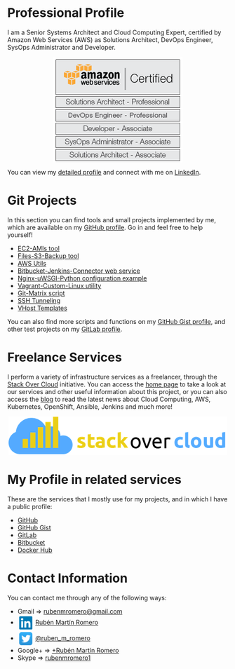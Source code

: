 # Professional Profile

I am a Senior Systems Architect and Cloud Computing Expert, certified by Amazon Web Services (AWS) as Solutions Architect, DevOps Engineer, SysOps Administrator and Developer.

<a href="https://aws.amazon.com/certification/" target="_blank"><img src="https://raw.githubusercontent.com/rubenmromero/rubenmromero.github.io/master/images/aws_all_5.png" alt="AWS All 5 Sign" style="display: block; margin-left: auto; margin-right: auto;"></a>

You can view my <a href="https://www.linkedin.com/in/rubenmromero/" target="_blank">detailed profile</a> and connect with me on <a href="https://www.linkedin.com/in/rubenmromero/" target="_blank">LinkedIn</a>.

# Git Projects

In this section you can find tools and small projects implemented by me, which are available on my <a href="https://github.com/rubenmromero" target="_blank">GitHub profile</a>. Go in and feel free to help yourself!

* <a href="https://github.com/rubenmromero/ec2-amis" target="_blank">EC2-AMIs tool</a>
* <a href="https://github.com/rubenmromero/files-s3-backup" target="_blank">Files-S3-Backup tool</a>
* <a href="https://github.com/rubenmromero/aws-utils" target="_blank">AWS Utils</a>
* <a href="https://github.com/rubenmromero/bitbucket-jenkins-connector" target="_blank">Bitbucket-Jenkins-Connector web service</a>
* <a href="https://github.com/rubenmromero/nginx-uwsgi-python" target="_blank">Nginx-uWSGI-Python configuration example</a>
* <a href="https://github.com/rubenmromero/vagrant-custom-linux" target="_blank">Vagrant-Custom-Linux utility</a>
* <a href="https://github.com/rubenmromero/git-matrix" target="_blank">Git-Matrix script</a>
* <a href="https://github.com/rubenmromero/ssh-tunneling" target="_blank">SSH Tunneling</a>
* <a href="https://github.com/rubenmromero/vhost-templates" target="_blank">VHost Templates</a>

You can also find more scripts and functions on my <a href="https://gist.github.com/rubenmromero" target="_blank">GitHub Gist profile</a>, and other test projects on my <a href="https://gitlab.com/rubenmromero" target="_blank">GitLab profile</a>.

# Freelance Services

I perform a variety of infrastructure services as a freelancer, through the <a href="https://www.stackovercloud.com/en/" target="_blank">Stack Over Cloud</a> initiative. You can access the <a href="https://www.stackovercloud.com/en/" target="_blank">home page</a> to take a look at our services and other useful information about this project, or you can also access the <a href="https://www.stackovercloud.com/blog/" target="_blank">blog</a> to read the latest news about Cloud Computing, AWS, Kubernetes, OpenShift, Ansible, Jenkins and much more!

<a href="https://www.stackovercloud.com/en/" target="_blank"><img src="https://raw.githubusercontent.com/rubenmromero/rubenmromero.github.io/master/images/icon_logo.png" alt="Stack Over Cloud" style="display: block; margin-left: auto; margin-right: auto;"></a>

# My Profile in related services

These are the services that I mostly use for my projects, and in which I have a public profile:

* <a href="https://github.com/rubenmromero" target="_blank">GitHub</a>
* <a href="https://gist.github.com/rubenmromero" target="_blank">GitHub Gist</a>
* <a href="https://gitlab.com/rubenmromero" target="_blank">GitLab</a>
* <a href="https://bitbucket.org/rubenmromero/" target="_blank">Bitbucket</a>
* <a href="https://hub.docker.com/u/rubenmromero" target="_blank">Docker Hub</a>

# Contact Information

You can contact me through any of the following ways:

* Gmail => [rubenmromero@gmail.com](mailto:rubenmromero@gmail.com)
* <a href="https://www.linkedin.com/in/rubenmromero/" target="_blank"><img src="https://raw.githubusercontent.com/rubenmromero/rubenmromero.github.io/master/images/linkedin_icon.png" alt="LinkedIn Icon" height="30" width="30" style="vertical-align: middle; margin: 3px 3px"></a> <a href="https://www.linkedin.com/in/rubenmromero/" target="_blank">Rubén Martín Romero</a>
* <a href="https://twitter.com/ruben_m_romero" target="_blank"><img src="https://raw.githubusercontent.com/rubenmromero/rubenmromero.github.io/master/images/twitter_icon.png" alt="Twitter Icon" height="30" width="30" style="vertical-align: middle; margin: 3px 3px"></a> <a href="https://twitter.com/ruben_m_romero" target="_blank">@ruben_m_romero</a>
* Google+ => <a href="https://plus.google.com/+rubenmromero" target="_blank">+Rubén Martín Romero</a>
* Skype => [rubenmromero1](skype:rubenmromero1)
